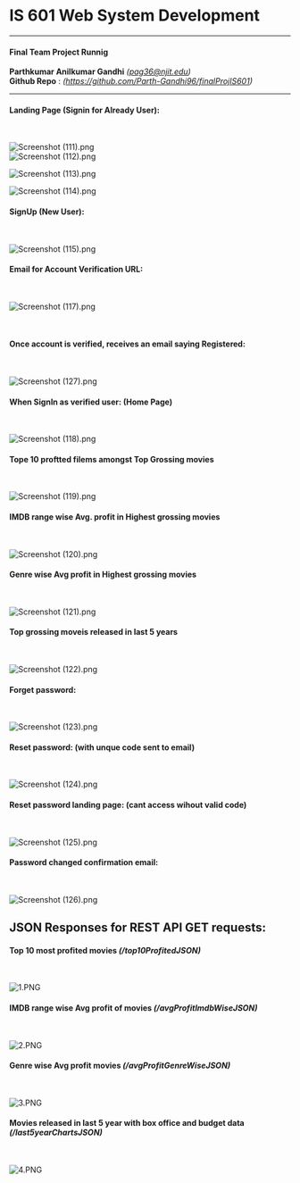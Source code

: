 # IS 601 Web System Development
***
#### Final Team Project Runnig 
**Parthkumar Anilkumar Gandhi** *(pag36@njit.edu)*<br>
**Github Repo** : *(https://github.com/Parth-Gandhi96/finalProjIS601)*<br>
****


#### Landing Page (Signin for Already User):
<br>

![Screenshot (111).png](https://www.dropbox.com/s/ht4ojpbpmnzlgsq/Screenshot%20%28111%29.png?dl=0&raw=1)
<br>
![Screenshot (112).png](https://www.dropbox.com/s/gt76tfd2a4kkbh7/Screenshot%20%28112%29.png?dl=0&raw=1)
<br>

![Screenshot (113).png](https://www.dropbox.com/s/zbu45js6v7kr0z8/Screenshot%20%28113%29.png?dl=0&raw=1)
<br>

![Screenshot (114).png](https://www.dropbox.com/s/sfs668wweebkw7n/Screenshot%20%28114%29.png?dl=0&raw=1)
#### SignUp (New User):
<br>

![Screenshot (115).png](https://www.dropbox.com/s/45kc9cvzre3qooe/Screenshot%20%28115%29.png?dl=0&raw=1)

#### Email for Account Verification URL:

<br>

![Screenshot (117).png](https://www.dropbox.com/s/yrvkgxvwcarut9r/Screenshot%20%28117%29.png?dl=0&raw=1)

<br>

#### Once account is verified, receives an email saying Registered:

<br>

![Screenshot (127).png](https://www.dropbox.com/s/sh5rkf766gkmshs/Screenshot%20%28127%29.png?dl=0&raw=1)

#### When SignIn as verified user: (Home Page)

<br>

![Screenshot (118).png](https://www.dropbox.com/s/32z90yj968ulwfi/Screenshot%20%28118%29.png?dl=0&raw=1)

#### Tope 10 proftted filems amongst Top Grossing movies
<br>

![Screenshot (119).png](https://www.dropbox.com/s/kih55dd3lt996ez/Screenshot%20%28119%29.png?dl=0&raw=1)

#### IMDB range wise Avg. profit in Highest grossing movies
<br>

![Screenshot (120).png](https://www.dropbox.com/s/xn0xxapew51p3ix/Screenshot%20%28120%29.png?dl=0&raw=1)

#### Genre wise Avg profit in Highest grossing movies
<br>

![Screenshot (121).png](https://www.dropbox.com/s/tmtsqlao9yvbtnz/Screenshot%20%28121%29.png?dl=0&raw=1)

#### Top grossing moveis released in last 5 years
<br>

![Screenshot (122).png](https://www.dropbox.com/s/uewt96q401o88mq/Screenshot%20%28122%29.png?dl=0&raw=1)

#### Forget password:
<br>

![Screenshot (123).png](https://www.dropbox.com/s/l5fxupuurw7g6h8/Screenshot%20%28123%29.png?dl=0&raw=1)

#### Reset password: (with unque code sent to email)
<br>

![Screenshot (124).png](https://www.dropbox.com/s/2whb9xnkaen7gcz/Screenshot%20%28124%29.png?dl=0&raw=1)

#### Reset password landing page: (cant access wihout valid code)
<br>

![Screenshot (125).png](https://www.dropbox.com/s/0tbw2pj5zft44uq/Screenshot%20%28125%29.png?dl=0&raw=1)

#### Password changed confirmation email:
<br>

![Screenshot (126).png](https://www.dropbox.com/s/7sygqnr65mymust/Screenshot%20%28126%29.png?dl=0&raw=1)



## JSON Responses for REST API GET requests:
#### Top 10 most profited movies *(/top10ProfitedJSON)*
<br>

![1.PNG](https://www.dropbox.com/s/nu37m66s40mv12o/1.PNG?dl=0&raw=1)

#### IMDB range wise Avg profit of movies *(/avgProfitImdbWiseJSON)*
<br>

![2.PNG](https://www.dropbox.com/s/rueit8bwki2v4ng/2.PNG?dl=0&raw=1)

#### Genre wise Avg profit movies *(/avgProfitGenreWiseJSON)*
<br>

![3.PNG](https://www.dropbox.com/s/e5mbsqraocuek9f/3.PNG?dl=0&raw=1)

#### Movies released in last 5 year with box office and budget data *(/last5yearChartsJSON)*
<br>

![4.PNG](https://www.dropbox.com/s/loz7pr397z17l64/4.PNG?dl=0&raw=1)